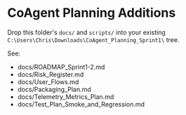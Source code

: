 # CoAgent Planning Additions

Drop this folder's `docs/` and `scripts/` into your existing
`C:\Users\Chris\Downloads\CoAgent_Planning_Sprint1\` tree.

See:
- docs/ROADMAP_Sprint1-2.md
- docs/Risk_Register.md
- docs/User_Flows.md
- docs/Packaging_Plan.md
- docs/Telemetry_Metrics_Plan.md
- docs/Test_Plan_Smoke_and_Regression.md
